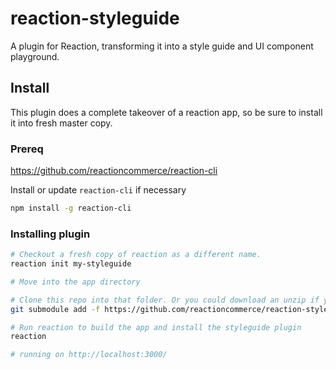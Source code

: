 # reaction-styleguide
A plugin for Reaction, transforming it into a style guide and UI component playground.

## Install

This plugin does a complete takeover of a reaction app, so be sure to install it into fresh master copy.

### Prereq

https://github.com/reactioncommerce/reaction-cli

Install or update `reaction-cli` if necessary

```sh
npm install -g reaction-cli
```

### Installing plugin

```sh
# Checkout a fresh copy of reaction as a different name.
reaction init my-styleguide

# Move into the app directory

# Clone this repo into that folder. Or you could download an unzip if you prefer
git submodule add -f https://github.com/reactioncommerce/reaction-styleguide.git imports/plugins/custom/styleguide

# Run reaction to build the app and install the styleguide plugin
reaction

# running on http://localhost:3000/
```
